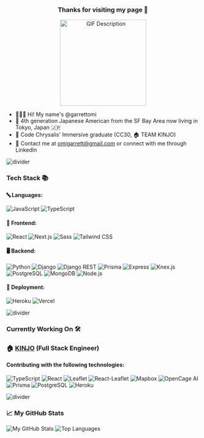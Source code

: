 <h3 align="center">
  <strong>Thanks for visiting my page 🙌</strong>
</h3>

<p align="center">
  <img src="https://media.giphy.com/media/yALcFbrKshfoY/giphy.gif" alt="GIF Description" width="225" height="225">
</p>

- 🧑🏻‍💻 Hi! My name's @garrettomi
- 🌉 4th generation Japanese American from the SF Bay Area now living in Tokyo, Japan 🇯🇵
- 🦋 Code Chrysalis' Immersive graduate (CC30, 🏠 TEAM KINJO)
- 📩 Contact me at omigarrett@gmail.com or connect with me through LinkedIn

![divider](https://raw.githubusercontent.com/andreasbm/readme/master/assets/lines/colored.png)

###  Tech Stack 📚 
#### 🔤 Languages:
![JavaScript](https://img.shields.io/badge/JavaScript-276DC3?style=flat-square&logo=javascript&logoColor=white)
![TypeScript](https://img.shields.io/badge/TypeScript-3178C6?style=flat-square&logo=typescript&logoColor=white)

#### 🎨 Frontend:
![React](https://img.shields.io/badge/React-61DAFB?style=flat-square&logo=react&logoColor=white)
![Next.js](https://img.shields.io/badge/Next.js-000000?style=flat-square&logo=next.js&logoColor=white)
![Sass](https://img.shields.io/badge/Sass-CC6699?style=flat-square&logo=sass&logoColor=white)
![Tailwind CSS](https://img.shields.io/badge/Tailwind_CSS-38B2AC?style=flat-square&logo=tailwind-css&logoColor=white)

#### 🖥️ Backend:
![Python](https://img.shields.io/badge/Python-3776AB?style=flat-square&logo=python&logoColor=white)
![Django](https://img.shields.io/badge/Django-092E20?style=flat-square&logo=django&logoColor=white)
![Django REST](https://img.shields.io/badge/Django%20REST-FF424D?style=flat-square&logo=django&logoColor=white)
![Prisma](https://img.shields.io/badge/Prisma-1A202C?style=flat-square&logo=prisma&logoColor=white)
![Express](https://img.shields.io/badge/Express-000000?style=flat-square&logo=express&logoColor=white)
![Knex.js](https://img.shields.io/badge/Knex.js-0B0C0D?style=flat-square&logo=knex&logoColor=white)
![PostgreSQL](https://img.shields.io/badge/PostgreSQL-336791?style=flat-square&logo=postgresql&logoColor=white)
![MongoDB](https://img.shields.io/badge/MongoDB-47A248?style=flat-square&logo=mongodb&logoColor=white)
![Node.js](https://img.shields.io/badge/Node.js-339933?style=flat-square&logo=node.js&logoColor=white)

#### 🚀 Deployment:
![Heroku](https://img.shields.io/badge/Heroku-430098?style=flat-square&logo=heroku&logoColor=white)
![Vercel](https://img.shields.io/badge/Vercel-000000?style=flat-square&logo=vercel&logoColor=white)

![divider](https://raw.githubusercontent.com/andreasbm/readme/master/assets/lines/colored.png)

### Currently Working On 🛠️ 
### 🏠 [KINJO](https://www.kinjo-japan.com/) (Full Stack Engineer)

#### Contributing with the following technologies:
![TypeScript](https://img.shields.io/badge/TypeScript-3178C6?style=flat-square&logo=typescript&logoColor=white)
![React](https://img.shields.io/badge/React-61DAFB?style=flat-square&logo=react&logoColor=white)
![Leaflet](https://img.shields.io/badge/Leaflet-199900?style=flat-square&logo=leaflet&logoColor=white)
![React-Leaflet](https://img.shields.io/badge/React--Leaflet-61DAFB?style=flat-square&logo=react&logoColor=white)
![Mapbox](https://img.shields.io/badge/Mapbox-000000?style=flat-square&logo=mapbox&logoColor=white)
![OpenCage AI](https://img.shields.io/badge/OpenCage_AI-FF6E40?style=flat-square&logo=opencagedata&logoColor=white)
![Prisma](https://img.shields.io/badge/Prisma-1A202C?style=flat-square&logo=prisma&logoColor=white)
![PostgreSQL](https://img.shields.io/badge/PostgreSQL-336791?style=flat-square&logo=postgresql&logoColor=white)
![Heroku](https://img.shields.io/badge/Heroku-430098?style=flat-square&logo=heroku&logoColor=white)


![divider](https://raw.githubusercontent.com/andreasbm/readme/master/assets/lines/colored.png)

### 📈 My GitHub Stats

![My GitHub Stats](https://github-readme-stats.vercel.app/api?username=garrettomi&show_icons=true&count_private=true&hide=contribs&hide_rank=true&line_height=24&title_color=EDF2F4&icon_color=38B2AC&text_color=EDF2F4&bg_color=4A4E69)
![Top Languages](https://github-readme-stats.vercel.app/api/top-langs/?username=garrettomi&layout=compact&title_color=EDF2F4&text_color=EDF2F4&bg_color=4A4E69)
